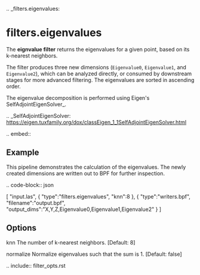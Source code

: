 .. _filters.eigenvalues:

filters.eigenvalues
===============================================================================

The **eignvalue filter** returns the eigenvalues for a given point,
based on its k-nearest neighbors.

The filter produces three new dimensions (``Eigenvalue0``, ``Eigenvalue1``, and
``Eigenvalue2``), which can be analyzed directly, or consumed by downstream
stages for more advanced filtering. The eigenvalues are sorted in ascending
order.

The eigenvalue decomposition is performed using Eigen's
SelfAdjointEigenSolver_.

.. _SelfAdjointEigenSolver: https://eigen.tuxfamily.org/dox/classEigen_1_1SelfAdjointEigenSolver.html

.. embed::


Example
-------

This pipeline demonstrates the calculation of the eigenvalues. The newly created
dimensions are written out to BPF for further inspection.

.. code-block:: json

  [
      "input.las",
      {
          "type":"filters.eigenvalues",
          "knn":8
      },
      {
          "type":"writers.bpf",
          "filename":"output.bpf",
          "output_dims":"X,Y,Z,Eigenvalue0,Eigenvalue1,Eigenvalue2"
      }
  ]

Options
-------------------------------------------------------------------------------

knn
  The number of k-nearest neighbors. [Default: 8]

normalize
  Normalize eigenvalues such that the sum is 1. [Default: false]

.. include:: filter_opts.rst

